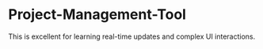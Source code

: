 # Project-Management-Tool
This is excellent for learning real-time updates and complex UI interactions.
